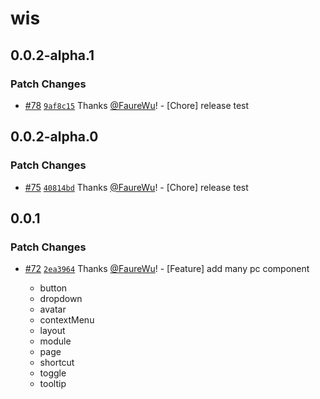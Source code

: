 # wis

## 0.0.2-alpha.1

### Patch Changes

- [#78](https://github.com/wisdesignsystem/wis/pull/78) [`9af8c15`](https://github.com/wisdesignsystem/wis/commit/9af8c1504e77fe1be7ff58eacc993b596494a41d) Thanks [@FaureWu](https://github.com/FaureWu)! - [Chore] release test

## 0.0.2-alpha.0

### Patch Changes

- [#75](https://github.com/wisdesignsystem/wis/pull/75) [`40814bd`](https://github.com/wisdesignsystem/wis/commit/40814bdcb320de38e0c6110fc97c1563dba01e6f) Thanks [@FaureWu](https://github.com/FaureWu)! - [Chore] release test

## 0.0.1

### Patch Changes

- [#72](https://github.com/wisdesignsystem/wis/pull/72) [`2ea3964`](https://github.com/wisdesignsystem/wis/commit/2ea3964fb8256892ae8ae8e599a41a21104171bd) Thanks [@FaureWu](https://github.com/FaureWu)! - [Feature] add many pc component

  - button
  - dropdown
  - avatar
  - contextMenu
  - layout
  - module
  - page
  - shortcut
  - toggle
  - tooltip

